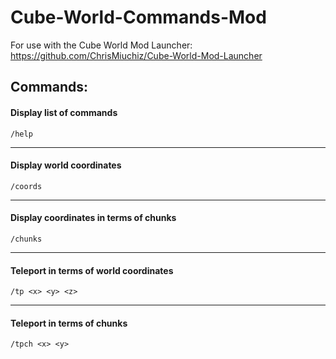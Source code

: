 # Cube-World-Commands-Mod
For use with the Cube World Mod Launcher: https://github.com/ChrisMiuchiz/Cube-World-Mod-Launcher

## Commands:
  #### Display list of commands
  
    /help
    
 ---
 
  #### Display world coordinates
  
    /coords
    
 ---
 
 #### Display coordinates in terms of chunks
 
    /chunks
    
 ---
 
 #### Teleport in terms of world coordinates

 
    /tp <x> <y> <z>
    
 ---
 #### Teleport in terms of chunks
 
    /tpch <x> <y>
    
